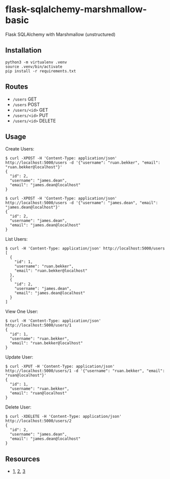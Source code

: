 # flask-sqlalchemy-marshmallow-basic
Flask SQLAlchemy with Marshmallow (unstructured)

## Installation

```
python3 -m virtualenv .venv
source .venv/bin/activate
pip install -r requirements.txt
```

## Routes

- `/users` GET
- `/users` POST
- `/users/<id>` GET
- `/users/<id>` PUT
- `/users/<id>` DELETE


## Usage

Create Users:

```
$ curl -XPOST -H 'Content-Type: application/json' http://localhost:5000/users -d '{"username": "ruan.bekker", "email": "ruan.bekker@localhost"}'
{
  "id": 2,
  "username": "james.dean",
  "email": "james.dean@localhost"
}

$ curl -XPOST -H 'Content-Type: application/json' http://localhost:5000/users -d '{"username": "james.dean", "email": "james.dean@localhost"}'
{
  "id": 2,
  "username": "james.dean",
  "email": "james.dean@localhost"
}
```

List Users:

```
$ curl -H 'Content-Type: application/json' http://localhost:5000/users
[
  {
    "id": 1,
    "username": "ruan.bekker",
    "email": "ruan.bekker@localhost"
  },
  {
    "id": 2,
    "username": "james.dean",
    "email": "james.dean@localhost"
  }
]
```

View One User:

```
$ curl -H 'Content-Type: application/json' http://localhost:5000/users/1
{
  "id": 1,
  "username": "ruan.bekker",
  "email": "ruan.bekker@localhost"
}
```

Update User:

```
$ curl -XPUT -H 'Content-Type: application/json' http://localhost:5000/users/1 -d '{"username": "ruan.bekker", "email": "ruan@localhost"}'
{
  "id": 1,
  "username": "ruan.bekker",
  "email": "ruan@localhost"
}
```

Delete User:

```
$ curl -XDELETE -H 'Content-Type: application/json' http://localhost:5000/users/2
{
  "id": 2,
  "username": "james.dean",
  "email": "james.dean@localhost"
}
```

## Resources

- [1](https://www.digitalocean.com/community/tutorials/how-to-use-flask-sqlalchemy-to-interact-with-databases-in-a-flask-application), [2](https://gist.github.com/Babatunde13/81866103136d20090a6f5c17f5de336b), [3](https://realpython.com/flask-connexion-rest-api-part-2/)
